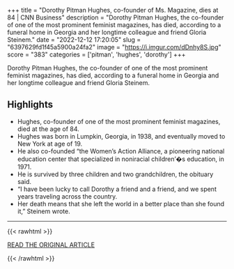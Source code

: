+++
title = "Dorothy Pitman Hughes, co-founder of Ms. Magazine, dies at 84 | CNN Business"
description = "Dorothy Pitman Hughes, the co-founder of one of the most prominent feminist magazines, has died, according to a funeral home in Georgia and her longtime colleague and friend Gloria Steinem."
date = "2022-12-12 17:20:05"
slug = "6397629fd1f45a5900a24fa2"
image = "https://i.imgur.com/dDnhy8S.jpg"
score = "383"
categories = ['pitman', 'hughes', 'dorothy']
+++

Dorothy Pitman Hughes, the co-founder of one of the most prominent feminist magazines, has died, according to a funeral home in Georgia and her longtime colleague and friend Gloria Steinem.

## Highlights

- Hughes, co-founder of one of the most prominent feminist magazines, died at the age of 84.
- Hughes was born in Lumpkin, Georgia, in 1938, and eventually moved to New York at age of 19.
- He also co-founded “the Women’s Action Alliance, a pioneering national education center that specialized in noniracial children’�s education, in 1971.
- He is survived by three children and two grandchildren, the obituary said.
- “I have been lucky to call Dorothy a friend and a friend, and we spent years traveling across the country.
- Her death means that she left the world in a better place than she found it,” Steinem wrote.

---

{{< rawhtml >}}
  <p class="article-category">
    <a target="_blank" href="https://www.cnn.com/2022/12/11/media/dorothy-pitman-ms-magazine-obituary/index.html">READ THE ORIGINAL ARTICLE</a>
  </p>
{{< /rawhtml >}}
